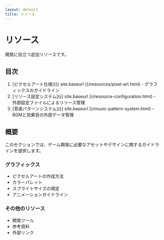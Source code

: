 ```yaml
---
layout: default
title: リソース
---
```


# リソース

開発に役立つ追加リソースです。

## 目次

1. [ピクセルアート仕様]({{ site.baseurl }}/resources/pixel-art.html) - グラフィックスのガイドライン
2. [リソース設定システム]({{ site.baseurl }}/resource-configuration.html) - 外部設定ファイルによるリソース管理
3. [音楽パターンシステム]({{ site.baseurl }}/music-pattern-system.html) - BGMと効果音の外部データ管理

## 概要

このセクションでは、ゲーム開発に必要なアセットやデザインに関するガイドラインを提供します。

### グラフィックス
- ピクセルアートの作成方法
- カラーパレット
- スプライトサイズの規定
- アニメーションガイドライン

### その他のリソース
- 開発ツール
- 参考資料
- 外部リンク